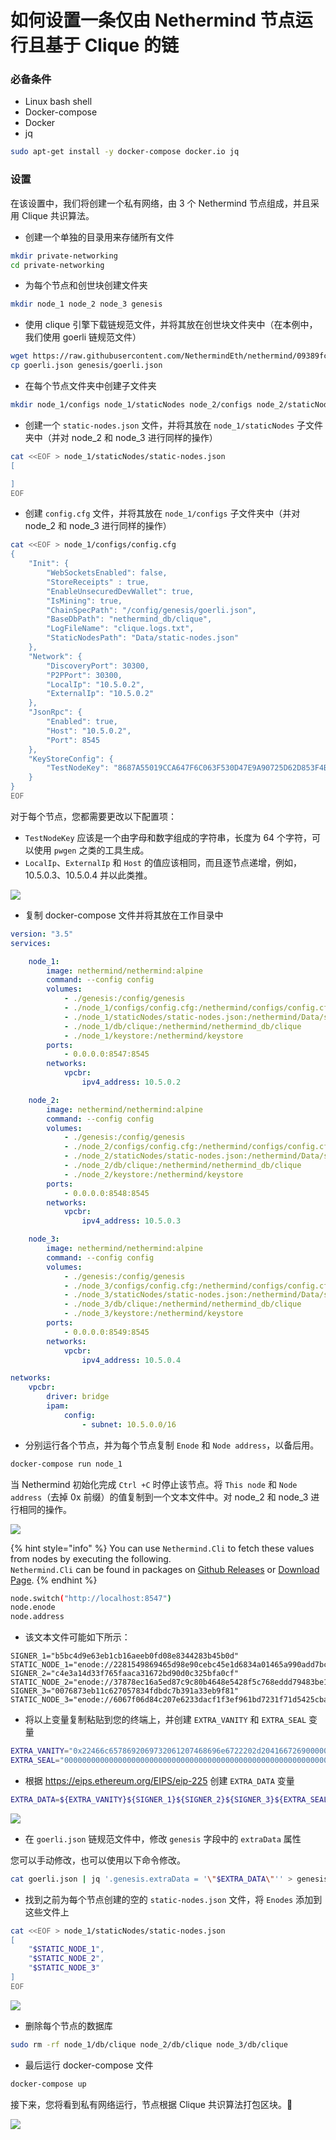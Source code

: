 # 如何设置一条仅由 Nethermind 节点运行且基于 Clique 的链

### 必备条件

* Linux bash shell
* Docker-compose
* Docker
* jq

```bash
sudo apt-get install -y docker-compose docker.io jq
```

### 设置

在该设置中，我们将创建一个私有网络，由 3 个 Nethermind 节点组成，并且采用 Clique 共识算法。

* 创建一个单独的目录用来存储所有文件

```bash
mkdir private-networking
cd private-networking
```

* 为每个节点和创世块创建文件夹

```bash
mkdir node_1 node_2 node_3 genesis
```

* 使用 clique 引擎下载链规范文件，并将其放在创世块文件夹中（在本例中，我们使用 goerli 链规范文件）

```bash
wget https://raw.githubusercontent.com/NethermindEth/nethermind/09389fc28b37605acc5eaed764d3e973969fe319/src/Nethermind/Chains/goerli.json
cp goerli.json genesis/goerli.json
```

* 在每个节点文件夹中创建子文件夹

```bash
mkdir node_1/configs node_1/staticNodes node_2/configs node_2/staticNodes node_3/configs node_3/staticNodes
```

* 创建一个 `static-nodes.json` 文件，并将其放在 `node_1/staticNodes`  子文件夹中（并对 node\_2 和 node\_3 进行同样的操作）

```bash
cat <<EOF > node_1/staticNodes/static-nodes.json
[

]
EOF
```

* 创建 `config.cfg` 文件，并将其放在 `node_1/configs` 子文件夹中（并对 node\_2 和 node\_3 进行同样的操作）

```bash
cat <<EOF > node_1/configs/config.cfg
{
    "Init": {
        "WebSocketsEnabled": false,
        "StoreReceipts" : true,
        "EnableUnsecuredDevWallet": true,
        "IsMining": true,
        "ChainSpecPath": "/config/genesis/goerli.json",
        "BaseDbPath": "nethermind_db/clique",
        "LogFileName": "clique.logs.txt",
        "StaticNodesPath": "Data/static-nodes.json"
    },
    "Network": {
        "DiscoveryPort": 30300,
        "P2PPort": 30300,
        "LocalIp": "10.5.0.2",
        "ExternalIp": "10.5.0.2"
    },
    "JsonRpc": {
        "Enabled": true,
        "Host": "10.5.0.2",
        "Port": 8545
    },
    "KeyStoreConfig": {
        "TestNodeKey": "8687A55019CCA647F6C063F530D47E9A90725D62D853F4B973E589DB24CA9305"
    }
}
EOF
```

对于每个节点，您都需要更改以下配置项：

* `TestNodeKey` 应该是一个由字母和数字组成的字符串，长度为 64 个字符，可以使用 `pwgen` 之类的工具生成。
* `LocalIp`、`ExternalIp` 和 `Host` 的值应该相同，而且逐节点递增，例如，10.5.0.3、10.5.0.4 并以此类推。

![](https://nethermind.readthedocs.io/en/latest/_images/configs.png)

* 复制 docker-compose 文件并将其放在工作目录中

```yaml
version: "3.5"
services:

    node_1:
        image: nethermind/nethermind:alpine
        command: --config config
        volumes:
            - ./genesis:/config/genesis
            - ./node_1/configs/config.cfg:/nethermind/configs/config.cfg
            - ./node_1/staticNodes/static-nodes.json:/nethermind/Data/static-nodes.json
            - ./node_1/db/clique:/nethermind/nethermind_db/clique
            - ./node_1/keystore:/nethermind/keystore
        ports:
            - 0.0.0.0:8547:8545
        networks:
            vpcbr:
                ipv4_address: 10.5.0.2

    node_2:
        image: nethermind/nethermind:alpine
        command: --config config
        volumes:
            - ./genesis:/config/genesis
            - ./node_2/configs/config.cfg:/nethermind/configs/config.cfg
            - ./node_2/staticNodes/static-nodes.json:/nethermind/Data/static-nodes.json
            - ./node_2/db/clique:/nethermind/nethermind_db/clique
            - ./node_2/keystore:/nethermind/keystore
        ports:
            - 0.0.0.0:8548:8545
        networks:
            vpcbr:
                ipv4_address: 10.5.0.3

    node_3:
        image: nethermind/nethermind:alpine
        command: --config config
        volumes:
            - ./genesis:/config/genesis
            - ./node_3/configs/config.cfg:/nethermind/configs/config.cfg
            - ./node_3/staticNodes/static-nodes.json:/nethermind/Data/static-nodes.json
            - ./node_3/db/clique:/nethermind/nethermind_db/clique
            - ./node_3/keystore:/nethermind/keystore
        ports:
            - 0.0.0.0:8549:8545
        networks:
            vpcbr:
                ipv4_address: 10.5.0.4

networks:
    vpcbr:
        driver: bridge
        ipam:
            config:
                - subnet: 10.5.0.0/16
```

* 分别运行各个节点，并为每个节点复制 `Enode` 和 `Node address`，以备后用。

```bash
docker-compose run node_1
```

当 Nethermind 初始化完成 `Ctrl +C` 时停止该节点。将 `This node` 和 `Node address`（去掉 0x 前缀）的值复制到一个文本文件中。对 node\_2 和 node\_3 进行相同的操作。

![](https://nethermind.readthedocs.io/en/latest/_images/initialization.png)

{% hint style="info" %}
You can use `Nethermind.Cli` to fetch these values from nodes by executing the following.  
`Nethermind.Cli` can be found in packages on [Github Releases](https://github.com/NethermindEth/nethermind/releases) or [Download Page](http://downloads.nethermind.io/).
{% endhint %}

```bash
node.switch("http://localhost:8547")
node.enode
node.address
```

* 该文本文件可能如下所示：

```text
SIGNER_1="b5bc4d9e63eb1cb16aeeb0fd08e8344283b45b0d"
STATIC_NODE_1="enode://2281549869465d98e90cebc45e1d6834a01465a990add7bcf07a49287e7e66b50ca27f9c70a46190cef7ad746dd5d5b6b9dfee0c9954104c8e9bd0d42758ec58@10.5.0.2:30300"
SIGNER_2="c4e3a14d33f765faaca31672bd90d0c325bfa0cf"
STATIC_NODE_2="enode://37878ec16a5ed87c9c80b4648e5428f5c768eddd79483be118319c49d11c4e535dac328b5216696cefe0792b7b64adc4de3aeb377550651e982590e62e5a500e@10.5.0.3:30300"
SIGNER_3="0076873eb11c627057834fdbdc7b391a33eb9f81"
STATIC_NODE_3="enode://6067f06d84c207e6233dacf1f3ef961bd7231f71d5425cbaf843cf19cfd5f7e13b024d234e4e5f6175bdb37c0bbccd14488b481b2280efb66d0631a20ae13ea3@10.5.0.4:30300"
```

* 将以上变量复制粘贴到您的终端上，并创建 `EXTRA_VANITY` 和 `EXTRA_SEAL` 变量

```bash
EXTRA_VANITY="0x22466c6578692069732061207468696e6722202d204166726900000000000000"
EXTRA_SEAL="0000000000000000000000000000000000000000000000000000000000000000000000000000000000000000000000000000000000000000000000000000000000"
```

* 根据 https://eips.ethereum.org/EIPS/eip-225 创建 `EXTRA_DATA` 变量

```bash
EXTRA_DATA=${EXTRA_VANITY}${SIGNER_1}${SIGNER_2}${SIGNER_3}${EXTRA_SEAL}
```

![](https://nethermind.readthedocs.io/en/latest/_images/extraData.png)

* 在 `goerli.json` 链规范文件中，修改 `genesis` 字段中的 `extraData` 属性

您可以手动修改，也可以使用以下命令修改。

```bash
cat goerli.json | jq '.genesis.extraData = '\"$EXTRA_DATA\"'' > genesis/goerli.json
```

* 找到之前为每个节点创建的空的 `static-nodes.json` 文件，将 `Enodes` 添加到这些文件上

```bash
cat <<EOF > node_1/staticNodes/static-nodes.json
[
    "$STATIC_NODE_1",
    "$STATIC_NODE_2",
    "$STATIC_NODE_3"
]
EOF
```

![](https://nethermind.readthedocs.io/en/latest/_images/staticNodes.png)

* 删除每个节点的数据库

```bash
sudo rm -rf node_1/db/clique node_2/db/clique node_3/db/clique
```

* 最后运行 docker-compose 文件

```bash
docker-compose up
```

接下来，您将看到私有网络运行，节点根据 Clique 共识算法打包区块。🎉 

![](https://nethermind.readthedocs.io/en/latest/_images/finalization.png)

